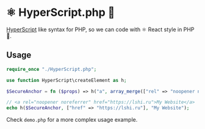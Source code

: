 # ⚛ HyperScript.php :elephant:

[HyperScript](https://github.com/hyperhype/hyperscript) like syntax for PHP,
so we can code with ⚛️ React style in PHP :elephant:.

## Usage

```php
require_once "./HyperScript.php";

use function HyperScript\createElement as h;

$SecureAnchor = fn ($props) => h("a", array_merge(["rel" => "noopener noreferrer"], $props));

// <a rel="noopener noreferrer" href="https://lshi.ru">My Website</a>
echo h($SecureAnchor, ["href" => "https://lshi.ru"], "My Website");
```

Check `demo.php` for a more complex usage example.
